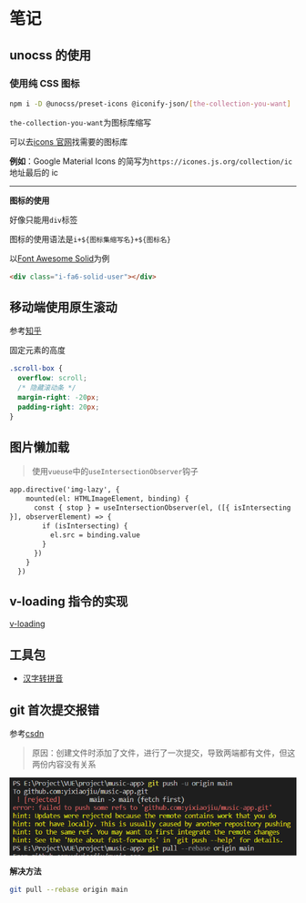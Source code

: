 # 笔记

## unocss 的使用

### 使用纯 CSS 图标

```bash
npm i -D @unocss/preset-icons @iconify-json/[the-collection-you-want]
```

`the-collection-you-want`为图标库缩写

可以去[icons 官网](https://icones.js.org/)找需要的图标库

**例如**：Google Material Icons 的简写为`https://icones.js.org/collection/ic`地址最后的 ic

---

**图标的使用**

好像只能用`div`标签

图标的使用语法是`i+${图标集缩写名}+${图标名}`

以[Font Awesome Solid](https://icones.js.org/collection/fa6-solid)为例

```html
<div class="i-fa6-solid-user"></div>
```

## 移动端使用原生滚动

参考[知乎](https://zhuanlan.zhihu.com/p/24125823)

固定元素的高度

```CSS
.scroll-box {
  overflow: scroll;
  /* 隐藏滚动条 */
  margin-right: -20px;
  padding-right: 20px;
}
```

## 图片懒加载

> 使用`vueuse`中的`useIntersectionObserver`钩子

```VUE
app.directive('img-lazy', {
    mounted(el: HTMLImageElement, binding) {
      const { stop } = useIntersectionObserver(el, ([{ isIntersecting }], observerElement) => {
        if (isIntersecting) {
          el.src = binding.value
        }
      })
    }
  })
```

## v-loading 指令的实现

[v-loading](./src/utils/directive.ts)

## 工具包

- [汉字转拼音](https://www.npmjs.com/package/pinyin-pro)

## git 首次提交报错

参考[csdn](https://blog.csdn.net/qq_45893999/article/details/106273214)

> 原因：创建文件时添加了文件，进行了一次提交，导致两端都有文件，但这两份内容没有关系

![git-error](doc/img/git-push-error.png)

**解决方法**

```bash
git pull --rebase origin main
```
